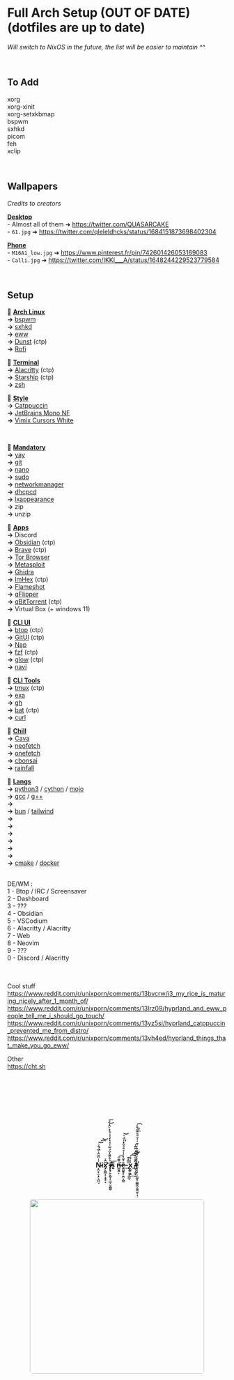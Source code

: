 # Full Arch Setup (OUT OF DATE) (dotfiles are up to date)
*Will switch to NixOS in the future, the list will be easier to maintain ^^*



<br>

## To Add

xorg<br>
xorg-xinit<br>
xorg-setxkbmap<br>
bspwm<br>
sxhkd<br>
picom<br>
feh<br>
xclip<br>

<!--  -->

<br>


## Wallpapers
*Credits to creators*

<u>**Desktop**</u><br>
\- Almost all of them ➜ https://twitter.com/QUASARCAKE<br>
\- `61.jpg` ➜ https://twitter.com/qleleldhcks/status/1684151873698402304<br>


<u>**Phone**</u><br>
\- `M16A1_low.jpg` ➜ https://www.pinterest.fr/pin/742601426053169083<br>
\- `Calli.jpg` ➜ https://twitter.com/IKKI___A/status/1648244229523779584<br>



<br>


## Setup

🔸 <u>**Arch Linux**</u><br>
**->** [bspwm](https://github.com/baskerville/bspwm)<br>
**->** [sxhkd](https://github.com/baskerville/sxhkd)<br>
**->** [eww](https://github.com/elkowar/eww)<br>
**->** [Dunst](https://github.com/dunst-project/dunst) (ctp)<br>
**->** [Rofi](https://github.com/davatorium/rofi)<br>
<!--**->** [Thunar](https://github.com/xfce-mirror/thunar)<br>-->

🔸 <u>**Terminal**</u><br>
**->** [Alacritty](https://github.com/alacritty/alacritty) (ctp)<br>
**->** [Starship](https://github.com/starship/starship) (ctp)<br>
**->** [zsh](https://github.com/zsh-users/zsh)<br>

🔸 <u>**Style**</u><br>
**->** [Catppuccin](https://github.com/catppuccin)<br>
**->** [JetBrains Mono NF](https://github.com/ryanoasis/nerd-fonts)<br>
**->** [Vimix Cursors White](https://github.com/vinceliuice/Vimix-cursors)<br>
<!--**->** [Sweet](https://github.com/EliverLara/Sweet)<br>-->
<!--**->** [Candy Icons](https://github.com/EliverLara/candy-icons)<br>-->



<br>


🔹 <u>**Mandatory**</u><br>
**->** [yay](https://github.com/Jguer/yay)<br>
**->** [git](https://github.com/git/git)<br>
**->** [nano](https://github.com/madnight/nano)<br>
**->** [sudo](https://github.com/sudo-project/sudo)<br>
**->** [networkmanager](https://github.com/NetworkManager/NetworkManager)<br>
**->** [dhcpcd](https://github.com/pelikan/dhcpd)<br>
**->** [lxappearance](https://github.com/lxde/lxappearance)<br>
**->** zip<br>
**->** unzip<br>

🔹 <u>**Apps**</u><br>
**->** Discord<br>
**->** [Obsidian](https://github.com/obsidianmd/obsidian-releases) (ctp)<br>
**->** [Brave](https://github.com/brave/brave-browser) (ctp)<br>
**->** [Tor Browser](https://github.com/torproject/tor)<br>
**->** [Metasploit](https://github.com/rapid7/metasploit-framework)<br>
**->** [Ghidra](https://github.com/NationalSecurityAgency/ghidra)<br>
**->** [ImHex](https://github.com/WerWolv/ImHex) (ctp)<br>
**->** [Flameshot](https://github.com/flameshot-org/flameshot)<br>
**->** [qFlipper](https://github.com/flipperdevices/qFlipper)<br>
**->** [qBitTorrent](https://github.com/catppuccin/qbittorrent) (ctp)<br>
**->** Virtual Box (+ windows 11)<br>

🔹 <u>**CLI UI**</u><br>
**->** [btop](https://github.com/aristocratos/btop) (ctp)<br>
**->** [GitUI](https://github.com/extrawurst/gitui) (ctp)<br>
**->** [Nap](https://github.com/maaslalani/nap)<br>
**->** [fzf](https://github.com/junegunn/fzf) (ctp)<br>
**->** [glow](https://github.com/charmbracelet/glow) (ctp)<br>
**->** [navi](https://github.com/denisidoro/navi)<br>

🔹 <u>**CLI Tools**</u><br>
**->** [tmux](https://github.com/tmux/tmux/wiki) (ctp)<br>
**->** [exa](https://github.com/ogham/exa)<br>
**->** [gh](https://github.com/cli/cli)<br>
**->** [bat](https://github.com/sharkdp/bat) (ctp)<br>
**->** [curl](https://github.com/curl/curl)<br>

🔹 <u>**Chill**</u><br>
**->** [Cava](https://github.com/karlstav/cava)<br>
**->** [neofetch](https://github.com/dylanaraps/neofetch)<br>
**->** [onefetch](https://github.com/o2sh/onefetch)<br>
**->** [cbonsai](https://gitlab.com/jallbrit/cbonsai)<br>
**->** [rainfall](https://github.com/alpin111/rainfall)<br>

🔹 <u>**Langs**</u><br>
**->** <!-- Python / Cython / Mojo -->
[python3](https://github.com/python/cpython)
/ [cython](https://github.com/cython/cython)
/ [mojo](https://github.com/modularml/mojo)<br>
**->** <!-- Carbon / C / C++ -->
[gcc](https://github.com/gcc-mirror/gcc)
/ [g++](https://github.com/gcc-mirror/gcc)<br>
**->** <br> <!-- Rust -->
**->** <!-- Javascript / Typescript -->
[bun](https://github.com/oven-sh/bun)
/ [tailwind](https://github.com/tailwindlabs/tailwindcss)<br>
**->** <br> <!-- PhP -->
**->** <br> <!-- Java -->
**->** <br> <!-- C# -->
**->** <br> <!-- Golang -->
**->** <br> <!-- Assembly -->
**->** <br> <!-- JVM / Erlang / LLVM / V8 -->
**->** <!-- Utils -->
[cmake](https://github.com/Kitware/CMake)
/ [docker](https://github.com/docker)<br>


<br>
DE/WM :<br>
1 - Btop / IRC / Screensaver<br>
2 - Dashboard<br>
3 - ???<br>
4 - Obsidian<br>
5 - VSCodium<br>
6 - Alacritty / Alacritty<br>
7 - Web<br>
8 - Neovim<br>
9 - ???<br>
0 - Discord / Alacritty<br>



<br>
<br>


Cool stuff<br>
https://www.reddit.com/r/unixporn/comments/13bvcrw/i3_my_rice_is_maturing_nicely_after_1_month_of/<br>
https://www.reddit.com/r/unixporn/comments/13lrz09/hyprland_and_eww_people_tell_me_i_should_go_touch/<br>
https://www.reddit.com/r/unixporn/comments/13yz5si/hyprland_catppuccin_prevented_me_from_distro/<br>
https://www.reddit.com/r/unixporn/comments/13vh4ed/hyprland_things_that_make_you_go_eww/<br>

Other<br>
https://cht.sh



<br><br><br><br><br><br><br><br><br><br>
<div align=center>
	<h3>Ņ̴̴̭̙̞̼̟̗͓̪̤̘͗ͥ͆̌̐ͬ͆́̐͛͘͝͡͝ix̡̛̙͇̲̣͓̘̥̗͓̋̑̾͘ i̸̴̷̶̢̢̛̛̗͍̙͇̞͔̼̲̝͍̯̳̮ͪ̐͂̄̓̑́̿͗ͯ̔̒͑̾ͪ̉̀̑̍̀ͤ͜͞s̱̅͞ ń̶͇͍̭̦̆̃̆͘͡ȇ̶̯̻̱̥̦̼̭̠̭͚ͯ̌̾ͬ̾ͤ̊ͣ̋ͬͬ̈́͛̕͝ͅ_̢͙͎̞̟̻̲͔̅̃̇͊x͔̬̗̘̮͛̾͋͟͡͠͠_̵̴̸̫̟͎͚͙̯̓̑̐̋̓͌ͥ͌̅̾t̷̷̵̢̨͍̩͕̫͇͙̗̳͇̯͙̰͖̯͎̘̠ͬ̀̀ͮ̎͆͌ͣͬ͛͊͑͑ͧͩ͊̃ͩ̎̽̕̕͟͡</h3><br><br><br>
	<a href="https://nixos.org">
		<img align=center style="border-radius:5px" width=400 src=https://i.ibb.co/1mgYmjm/sida52tgy9kb1.png>
	</a>
</div>